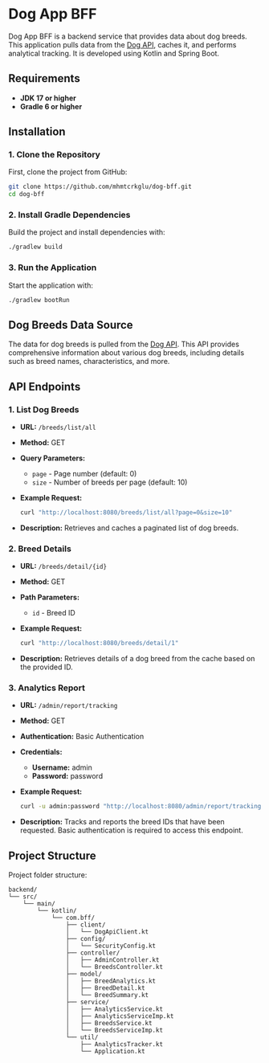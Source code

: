 # Dog App BFF

Dog App BFF is a backend service that provides data about dog breeds. This application pulls data from the [Dog API](https://thedogapi.com/), caches it, and performs analytical tracking. It is developed using Kotlin and Spring Boot.

## Requirements

- **JDK 17 or higher**
- **Gradle 6 or higher**

## Installation

### 1. Clone the Repository

First, clone the project from GitHub:

```bash
git clone https://github.com/mhmtcrkglu/dog-bff.git
cd dog-bff
```

### 2. Install Gradle Dependencies

Build the project and install dependencies with:

```bash
./gradlew build
```

### 3. Run the Application

Start the application with:

```bash
./gradlew bootRun
```

## Dog Breeds Data Source

The data for dog breeds is pulled from the [Dog API](https://api.thedogapi.com/v1). This API provides comprehensive information about various dog breeds, including details such as breed names, characteristics, and more.

## API Endpoints

### 1. List Dog Breeds

- **URL:** `/breeds/list/all`
- **Method:** GET
- **Query Parameters:**
  - `page` - Page number (default: 0)
  - `size` - Number of breeds per page (default: 10)
- **Example Request:**

  ```bash
  curl "http://localhost:8080/breeds/list/all?page=0&size=10"
  ```

- **Description:** Retrieves and caches a paginated list of dog breeds.

### 2. Breed Details

- **URL:** `/breeds/detail/{id}`
- **Method:** GET
- **Path Parameters:**
  - `id` - Breed ID
- **Example Request:**

  ```bash
  curl "http://localhost:8080/breeds/detail/1"
  ```

- **Description:** Retrieves details of a dog breed from the cache based on the provided ID.

### 3. Analytics Report

- **URL:** `/admin/report/tracking`
- **Method:** GET
- **Authentication:** Basic Authentication
- **Credentials:**
  - **Username:** admin
  - **Password:** password
- **Example Request:**

  ```bash
  curl -u admin:password "http://localhost:8080/admin/report/tracking"
  ```

- **Description:** Tracks and reports the breed IDs that have been requested. Basic authentication is required to access this endpoint.

## Project Structure

Project folder structure:

```
backend/
└── src/
    └── main/
        └── kotlin/
            └── com.bff/
                ├── client/
                │   └── DogApiClient.kt
                ├── config/
                │   └── SecurityConfig.kt
                ├── controller/
                │   ├── AdminController.kt
                │   └── BreedsController.kt
                ├── model/
                │   ├── BreedAnalytics.kt
                │   ├── BreedDetail.kt
                │   └── BreedSummary.kt
                ├── service/
                │   ├── AnalyticsService.kt
                │   ├── AnalyticsServiceImp.kt
                │   ├── BreedsService.kt
                │   └── BreedsServiceImp.kt
                └── util/
                    ├── AnalyticsTracker.kt
                    └── Application.kt
```
